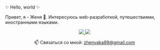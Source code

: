✨ Hello, world ✨

Привет, я - Женя 👋. Интересуюсь web-разработкой, путешествиями, иностранными языками.
<p align='center'>
   <a href="https://www.linkedin.com/in/evgeniya-kalchenko/">
       <img src="https://img.shields.io/badge/linkedin-%230077B5.svg?&style=for-the-badge&logo=linkedin&logoColor=white"/>
   </a>
   <a href="https://t.me/evg_mori">
       <img src="https://img.shields.io/badge/Telegram-2CA5E0?style=for-the-badge&logo=telegram&logoColor=white"/>
   </a>
<p align='center'>
   📫  Связаться со мной: <a href='mailto:zhenyaka89@gmail.com'>zhenyaka89@gmail.com</a>
</p>
